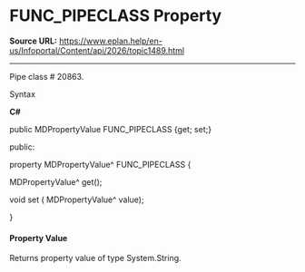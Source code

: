 # FUNC_PIPECLASS Property

**Source URL:** https://www.eplan.help/en-us/Infoportal/Content/api/2026/topic1489.html

---

Pipe class # 20863.

Syntax

**C#**



public MDPropertyValue FUNC_PIPECLASS {get; set;}

public:

property MDPropertyValue^ FUNC_PIPECLASS {

   MDPropertyValue^ get();

   void set (    MDPropertyValue^ value);

}


#### Property Value

Returns property value of type System.String.
